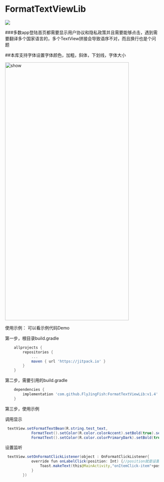 # FormatTextViewLib
[![](https://jitpack.io/v/FlyJingFish/FormatTextViewLib.svg)](https://jitpack.io/#FlyJingFish/FormatTextViewLib)

###多数app登陆首页都需要显示用户协议和隐私政策并且需要能够点击，遇到需要翻译多个国家语言的，多个TextView拼接会导致语序不对，而且换行也是个问题

##本库支持字体设置字体颜色，加粗，斜体，下划线，字体大小

<img src="https://github.com/FlyJingFish/FormatTextViewLib/blob/master/screenshot/Screenshot_20220819_135240.jpg" width="405px" height="842px" alt="show" />


使用示例：
    可以看示例代码Demo

第一步，根目录build.gradle

```gradle
    allprojects {
        repositories {
            ...
            maven { url 'https://jitpack.io' }
        }
    }
```
第二步，需要引用的build.gradle

```gradle
    dependencies {
        implementation 'com.github.FlyJingFish:FormatTextViewLib:v1.4'
    }
```
第三步，使用示例

调用显示
```java
 textView.setFormatTextBean(R.string.test_text,
            FormatText().setColor(R.color.colorAccent).setBold(true).setUnderline(true).setItalic(true).setResValue(R.string.we).setTextSize(30),
            FormatText().setColor(R.color.colorPrimaryDark).setBold(true).setUnderline(false).setItalic(false).setStrValue("you"))
```
设置监听
```java
 textView.setOnFormatClickListener(object : OnFormatClickListener{
            override fun onLabelClick(position: Int) {//position就是设置数据的顺序
                Toast.makeText(this@MainActivity,"onItemClick-item"+position,Toast.LENGTH_SHORT).show()
            }
        })
```
